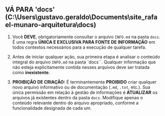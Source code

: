 ## **VÁ PARA 'docs' (C:\Users\gustavo.geraldo\Documents\site_rafael-munaro-arquitetura\docs)**

1. Você **DEVE**, obrigatoriamente consultar o arquivo `INFO.md` na pasta `docs`. É uma regra **ÚNICA E EXCLUSIVA PARA FONTE DE INFORMAÇÃO** em todos contextos necessários para a execução de qualquer tarefa.

2. Antes de iniciar qualquer ação, sua primeira etapa é analisar o conteúdo integral do arquivo `INFO.md` na pasta `docs``. Qualquer informação que não esteja explicitamente contida nesses arquivos deve ser tratada como **inexistente**.

3. **PROIBIÇÃO DE CRIAÇÃO:** É terminantemente **PROIBIDO** criar qualquer novo arquivo informativo ou de documentação (`.md`, `.txt`, etc.). Sua única permissão em relação à gestão de informações é **ATUALIZAR** os arquivos já existentes dentro da pasta `docs`. Modifique apenas o conteúdo relevante dentro do arquivo apropriado, conforme a funcionalidade designada de cada um.
